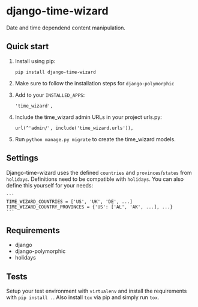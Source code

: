 # django-time-wizard
Date and time dependend content manipulation.

## Quick start

1. Install using pip:

    ```
    pip install django-time-wizard
    ```

2. Make sure to follow the installation steps for `django-polymorphic`


3. Add to your `INSTALLED_APPS`:

    ```
    'time_wizard',
    ```

4. Include the time_wizard admin URLs in your project urls.py:

    ```
    url(^'admin/', include('time_wizard.urls')),
    ```

5. Run `python manage.py migrate` to create the time_wizard models.

## Settings

Django-time-wizard uses the defined `countries` and `provinces`/`states` from
`holidays`. Definitions need to be compatible with `holidays`. You can also
define this yourself for your needs:

    ```
    TIME_WIZARD_COUNTRIES = ['US', 'UK', 'DE', ...]
    TIME_WIZARD_COUNTRY_PROVINCES = {'US': ['AL', 'AK', ...], ...}
    ```

## Requirements

- django
- django-polymorphic
- holidays

## Tests

Setup your test environment with `virtualenv` and install the requirements
with `pip install .`. Also install `tox` via pip and simply run `tox`.
